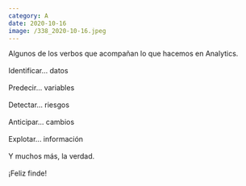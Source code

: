 ```yaml
--- 
category: A 
date: 2020-10-16 
image: /338_2020-10-16.jpeg 
--- 
```


Algunos de los verbos que acompañan lo que hacemos en Analytics.<br><br>Identificar... datos<br><br>Predecir... variables<br><br>Detectar... riesgos<br><br>Anticipar... cambios<br><br>Explotar... información<br><br>Y muchos más, la verdad.<br><br>¡Feliz finde!